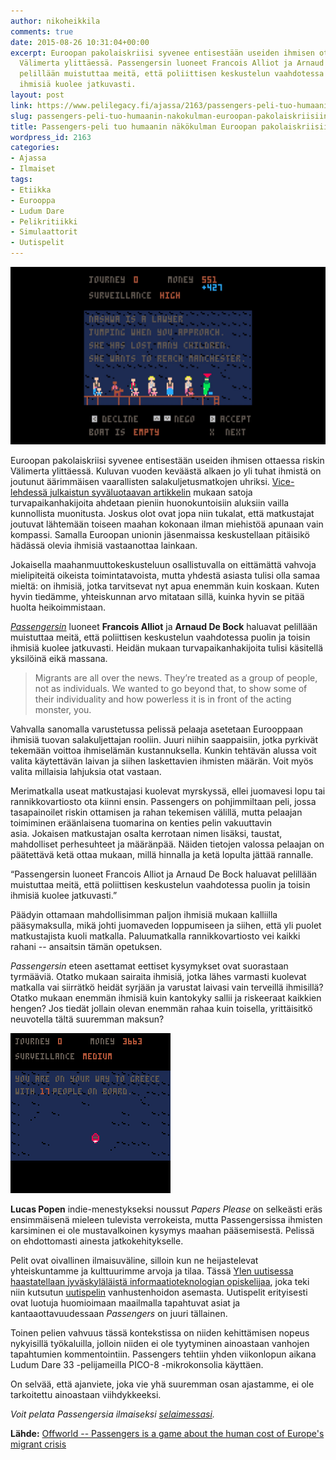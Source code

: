```yaml
---
author: nikoheikkila
comments: true
date: 2015-08-26 10:31:04+00:00
excerpt: Euroopan pakolaiskriisi syvenee entisestään useiden ihmisen ottaessa riskin
  Välimerta ylittäessä. Passengersin luoneet Francois Alliot ja Arnaud De Bock haluavat
  pelillään muistuttaa meitä, että poliittisen keskustelun vaahdotessa puolin ja toisin
  ihmisiä kuolee jatkuvasti.
layout: post
link: https://www.pelilegacy.fi/ajassa/2163/passengers-peli-tuo-humaanin-nakokulman-euroopan-pakolaiskriisiin
slug: passengers-peli-tuo-humaanin-nakokulman-euroopan-pakolaiskriisiin
title: Passengers-peli tuo humaanin näkökulman Euroopan pakolaiskriisiin
wordpress_id: 2163
categories:
- Ajassa
- Ilmaiset
tags:
- Etiikka
- Eurooppa
- Ludum Dare
- Pelikritiikki
- Simulaattorit
- Uutispelit
---
```


[![Passengers](/uploads/2015/08/passengers_game.jpg)](/uploads/2015/08/passengers_game.jpg)

Euroopan pakolaiskriisi syvenee entisestään useiden ihmisen ottaessa riskin Välimerta ylittäessä. Kuluvan vuoden keväästä alkaen jo yli tuhat ihmistä on joutunut äärimmäisen vaarallisten salakuljetusmatkojen uhriksi. [Vice-lehdessä julkaistun syväluotaavan artikkelin](http://motherboard.vice.com/read/hell-on-high-seas) mukaan satoja turvapaikanhakijoita ahdetaan pieniin huonokuntoisiin aluksiin vailla kunnollista muonitusta. Joskus olot ovat jopa niin tukalat, että matkustajat joutuvat lähtemään toiseen maahan kokonaan ilman miehistöä apunaan vain kompassi. Samalla Euroopan unionin jäsenmaissa keskustellaan pitäisikö hädässä olevia ihmisiä vastaanottaa lainkaan.

Jokaisella maahanmuuttokeskusteluun osallistuvalla on eittämättä vahvoja mielipiteitä oikeista toimintatavoista, mutta yhdestä asiasta tulisi olla samaa mieltä: on ihmisiä, jotka tarvitsevat nyt apua enemmän kuin koskaan. Kuten hyvin tiedämme, yhteiskunnan arvo mitataan sillä, kuinka hyvin se pitää huolta heikoimmistaan.

_[Passengersin](http://www.lexaloffle.com/bbs/?tid=2326)_ luoneet **Francois Alliot** ja **Arnaud De Bock** haluavat pelillään muistuttaa meitä, että poliittisen keskustelun vaahdotessa puolin ja toisin ihmisiä kuolee jatkuvasti. Heidän mukaan turvapaikanhakijoita tulisi käsitellä yksilöinä eikä massana.



<blockquote>Migrants are all over the news. They’re treated as a group of people, not as individuals. We wanted to go beyond that, to show some of their individuality and how powerless it is in front of the acting monster, you.</blockquote>



Vahvalla sanomalla varustetussa pelissä pelaaja asetetaan Eurooppaan ihmisiä tuovan salakuljettajan rooliin. Juuri niihin saappaisiin, jotka pyrkivät tekemään voittoa ihmiselämän kustannuksella. Kunkin tehtävän alussa voit valita käytettävän laivan ja siihen laskettavien ihmisten määrän. Voit myös valita millaisia lahjuksia otat vastaan.

Merimatkalla useat matkustajasi kuolevat myrskyssä, ellei juomavesi lopu tai rannikkovartiosto ota kiinni ensin. Passengers on pohjimmiltaan peli, jossa tasapainoilet riskin ottamisen ja rahan tekemisen välillä, mutta pelaajan toimiminen eräänlaisena tuomarina on kenties pelin vakuuttavin asia. Jokaisen matkustajan osalta kerrotaan nimen lisäksi, taustat, mahdolliset perhesuhteet ja määränpää. Näiden tietojen valossa pelaajan on päätettävä ketä ottaa mukaan, millä hinnalla ja ketä lopulta jättää rannalle.

<div class="pullquote">“Passengersin luoneet Francois Alliot ja Arnaud De Bock haluavat pelillään muistuttaa meitä, että poliittisen keskustelun vaahdotessa puolin ja toisin ihmisiä kuolee jatkuvasti.”</div>

Päädyin ottamaan mahdollisimman paljon ihmisiä mukaan kalliilla pääsymaksulla, mikä johti juomaveden loppumiseen ja siihen, että yli puolet matkustajista kuoli matkalla. Paluumatkalla rannikkovartiosto vei kaikki rahani -- ansaitsin tämän opetuksen.

_Passengersin_ eteen asettamat eettiset kysymykset ovat suorastaan tyrmääviä. Otatko mukaan sairaita ihmisiä, jotka lähes varmasti kuolevat matkalla vai siirrätkö heidät syrjään ja varustat laivasi vain terveillä ihmisillä? Otatko mukaan enemmän ihmisiä kuin kantokyky sallii ja riskeeraat kaikkien hengen? Jos tiedät jollain olevan enemmän rahaa kuin toisella, yrittäisitkö neuvotella tältä suuremman maksun?

[![Passengers](/uploads/2015/08/passengers.gif)](/uploads/2015/08/passengers.gif)

**Lucas Popen** indie-menestykseksi noussut _Papers Please_ on selkeästi eräs ensimmäisenä mieleen tulevista verrokeista, mutta Passengersissa ihmisten karsiminen ei ole mustavalkoinen kysymys maahan pääsemisestä. Pelissä on ehdottomasti ainesta jatkokehitykselle.

Pelit ovat oivallinen ilmaisuväline, silloin kun ne heijastelevat yhteiskuntamme ja kulttuurimme arvoja ja tilaa. Tässä [Ylen uutisessa haastatellaan jyväskyläläistä informaatioteknologian opiskelijaa](http://yle.fi/uutiset/uutispeli_antaa_ajantappotunteen/7086188), joka teki niin kutsutun [uutispelin](https://fi.wikipedia.org/wiki/Hy%C3%B6typeli#Uutispelit) vanhustenhoidon asemasta. Uutispelit erityisesti ovat luotuja huomioimaan maailmalla tapahtuvat asiat ja kantaaottavuudessaan _Passengers_ on juuri tällainen.

Toinen pelien vahvuus tässä kontekstissa on niiden kehittämisen nopeus nykyisillä työkaluilla, jolloin niiden ei ole tyytyminen ainoastaan vanhojen tapahtumien kommentointiin. Passengers tehtiin yhden viikonlopun aikana Ludum Dare 33 -pelijameilla PICO-8 -mikrokonsolia käyttäen.

On selvää, että ajanviete, joka vie yhä suuremman osan ajastamme, ei ole tarkoitettu ainoastaan viihdykkeeksi.

_Voit pelata Passengersia ilmaiseksi [selaimessasi](http://ludumdare.com/compo/author/nerial/)._

**Lähde:** [Offworld -- Passengers is a game about the human cost of Europe's migrant crisis](http://boingboing.net/2015/08/25/passengers-is-a-game-about-the.html)
